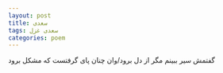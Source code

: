 ```yaml
---
layout: post
title: سعدی
tags: سعدی غزل
categories: poem
---
```


گفتمش سیر ببینم مگر از دل برود/وان چنان پای گرفتست که مشکل برود
